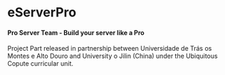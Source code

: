 # eServerPro
#### Pro Server Team - Build your server like a Pro

Project Part released in partnership between Universidade de Trás os Montes e Alto Douro and University o Jilin (China) under the Ubiquitous Copute curricular unit.
